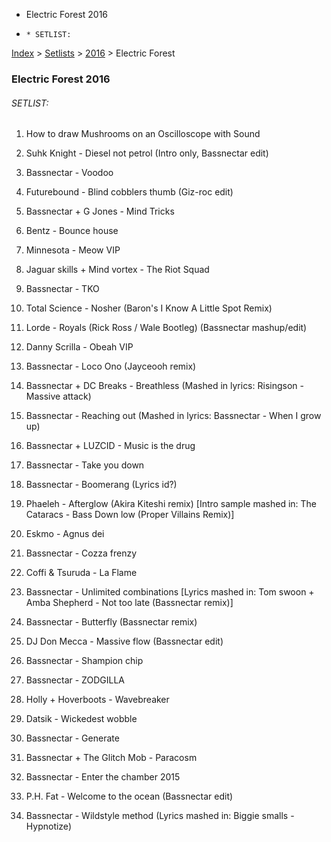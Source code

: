   * Electric Forest 2016
  *     * SETLIST:

[Index](https://www.reddit.com/r/bassnectar/wiki/index) >
[Setlists](https://www.reddit.com/r/bassnectar/wiki/interactive/setlists) >
[2016](https://www.reddit.com/r/bassnectar/wiki/interactive/setlists/2016) >
Electric Forest

### Electric Forest 2016

###### SETLIST:

  1. How to draw Mushrooms on an Oscilloscope with Sound

  2. Suhk Knight - Diesel not petrol (Intro only, Bassnectar edit)

  3. Bassnectar - Voodoo

  4. Futurebound - Blind cobblers thumb (Giz-roc edit)

  5. Bassnectar + G Jones - Mind Tricks 

  6. Bentz - Bounce house

  7. Minnesota - Meow VIP 

  8. Jaguar skills + Mind vortex - The Riot Squad 

  9. Bassnectar - TKO

  10. Total Science - Nosher (Baron's I Know A Little Spot Remix)

  11. Lorde - Royals (Rick Ross / Wale Bootleg) (Bassnectar mashup/edit)

  12. Danny Scrilla - Obeah VIP

  13. Bassnectar - Loco Ono (Jayceooh remix)

  14. Bassnectar + DC Breaks - Breathless (Mashed in lyrics: Risingson - Massive attack)

  15. Bassnectar - Reaching out (Mashed in lyrics: Bassnectar - When I grow up)

  16. Bassnectar + LUZCID - Music is the drug

  17. Bassnectar - Take you down 

  18. Bassnectar - Boomerang (Lyrics id?)

  19. Phaeleh - Afterglow (Akira Kiteshi remix) [Intro sample mashed in: The Cataracs - Bass Down low (Proper Villains Remix)]

  20. Eskmo - Agnus dei

  21. Bassnectar - Cozza frenzy 

  22. Coffi & Tsuruda - La Flame

  23. Bassnectar - Unlimited combinations [Lyrics mashed in: Tom swoon + Amba Shepherd - Not too late (Bassnectar remix)]

  24. Bassnectar - Butterfly (Bassnectar remix)

  25. DJ Don Mecca - Massive flow (Bassnectar edit)

  26. Bassnectar - Shampion chip 

  27. Bassnectar - ZODGILLA

  28. Holly + Hoverboots - Wavebreaker

  29. Datsik - Wickedest wobble 

  30. Bassnectar - Generate 

  31. Bassnectar + The Glitch Mob - Paracosm 

  32. Bassnectar - Enter the chamber 2015

  33. P.H. Fat - Welcome to the ocean (Bassnectar edit)

  34. Bassnectar - Wildstyle method (Lyrics mashed in: Biggie smalls - Hypnotize)

